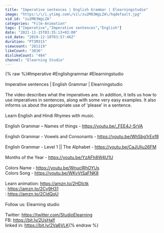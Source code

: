 ```yaml
---
title: "Imperative sentences | English Grammar | Elearningstudio"
image: "https:\/\/i.ytimg.com\/vi\/zu2M83WgLZA\/hqdefault.jpg"
vid_id: "zu2M83WgLZA"
categories: "Film-Animation"
tags: ["Imperative","Imperative sentences","English"]
date: "2021-11-15T03:35:13+03:00"
vid_date: "2019-12-18T03:57:46Z"
duration: "PT3M31S"
viewcount: "281119"
likeCount: "3036"
dislikeCount: "484"
channel: "Elearning Studio"
---
```

{% raw %}#Imperative #Englishgrammar #Elearningstudio<br /><br />Imperative sentences | English Grammar | Elearningstudio<br /><br />The video describes what the imperatives are. In addition, it tells us how to use imperatives in sentences, along with some very easy examples. It also informs us about the appropriate use of ‘please’ in a sentence.<br /><br />Learn English and Hindi Rhymes with music.<br /><br />English Grammar – Names of things - <a rel="nofollow" target="blank" href="https://youtu.be/_FEE4J-SrVA">https://youtu.be/_FEE4J-SrVA</a><br /><br />English Grammar - Vowels and Consonants - <a rel="nofollow" target="blank" href="https://youtu.be/WhSbg1rExf8">https://youtu.be/WhSbg1rExf8</a><br /><br />English Grammar - Level 1 || The Alphabet - <a rel="nofollow" target="blank" href="https://youtu.be/CaJUIiu26FM">https://youtu.be/CaJUIiu26FM</a><br /><br />Months of the Year - <a rel="nofollow" target="blank" href="https://youtu.be/YzAFh8W4U1U">https://youtu.be/YzAFh8W4U1U</a><br /><br />Colors Name - <a rel="nofollow" target="blank" href="https://youtu.be/WnuclRhOYUs">https://youtu.be/WnuclRhOYUs</a><br />Colors Song - <a rel="nofollow" target="blank" href="https://youtu.be/WKvVtSaFNK8">https://youtu.be/WKvVtSaFNK8</a><br /><br />Learn animation: <a rel="nofollow" target="blank" href="https://amzn.to/2HDlctk">https://amzn.to/2HDlctk</a><br />                              : <a rel="nofollow" target="blank" href="https://amzn.to/2Cy9H31">https://amzn.to/2Cy9H31</a><br />                              : <a rel="nofollow" target="blank" href="https://amzn.to/2CldQqU">https://amzn.to/2CldQqU</a><br /><br />Follow us: Elearning studio<br /><br />Twitter:  <a rel="nofollow" target="blank" href="https://twitter.com/StudioElearning">https://twitter.com/StudioElearning</a><br />FB:          <a rel="nofollow" target="blank" href="https://bit.ly/2UsHalf">https://bit.ly/2UsHalf</a><br />linked in: <a rel="nofollow" target="blank" href="https://bit.ly/2Va6VLK">https://bit.ly/2Va6VLK</a>{% endraw %}
